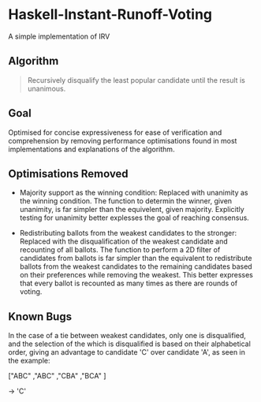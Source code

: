 # Haskell-Instant-Runoff-Voting
A simple implementation of IRV

## Algorithm

> Recursively disqualify the least popular candidate until the result is unanimous.

## Goal

Optimised for concise expressiveness for ease of verification and comprehension by removing performance optimisations found in most implementations and explanations of the algorithm.

## Optimisations Removed

* Majority support as the winning condition: 
Replaced with unanimity as the winning condition.
The function to determin the winner, given unanimity, is far simpler than the equivelent, given majority.
Explicitly testing for unanimity better explesses the goal of reaching consensus.

* Redistributing ballots from the weakest candidates to the stronger: 
Replaced with the disqualification of the weakest candidate and recounting of all ballots.
The function to perform a 2D filter of candidates from ballots is far simpler than the equivalent to redistribute ballots from the weakest candidates to the remaining candidates based on their preferences while removing the weakest.
This better expresses that every ballot is recounted as many times as there are rounds of voting.

## Known Bugs

In the case of a tie between weakest candidates, only one is disqualified, and the selection of the which is disqualified is based on their alphabetical order, giving an advantage to candidate 'C' over candidate 'A', as seen in the example:

["ABC"
,"ABC"
,"CBA"
,"BCA"
]

-> 'C'

